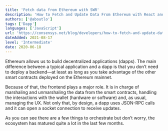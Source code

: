 ```yaml
---
title: 'Fetch data from Ethereum with SWR'
description: 'How to Fetch and Update Data From Ethereum with React and SWR'
authors: ['@aboutlo']
tags: ['Dapp']
languages: ['JavaScript']
url: 'https://consensys.net/blog/developers/how-to-fetch-and-update-data-from-ethereum-with-react-and-swr/'
dateAdded: 2021-08-17
level: 'Intermediate'
date: 2020-06-18
---
```


Ethereum allows us to build decentralized applications (dapps). The main difference between a typical application and a dapp is that you don’t need to deploy a backend—at least as long as you take advantage of the other smart contracts deployed on the Ethereum mainnet.

Because of that, the frontend plays a major role. It is in charge of marshaling and unmarshaling the data from the smart contracts, handling the interactions with the wallet (hardware or software) and, as usual, managing the UX. Not only that, by design, a dapp uses JSON-RPC calls and it can open a socket connection to receive updates.

As you can see there are a few things to orchestrate but don’t worry, the ecosystem has matured quite a lot in the last few months.